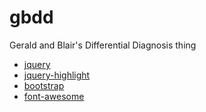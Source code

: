 # gbdd
Gerald and Blair's Differential Diagnosis thing

* [jquery](http://jquery.com)
* [jquery-highlight](http://bartaz.github.io/sandbox.js/jquery.highlight.html)
* [bootstrap](http://getbootstrap.com)
* [font-awesome](http://fortawesome.github.io/Font-Awesome/)
